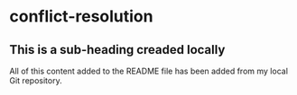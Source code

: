 # conflict-resolution

## This is a sub-heading creaded locally

All of this content added to the README file has been added from my local Git repository.